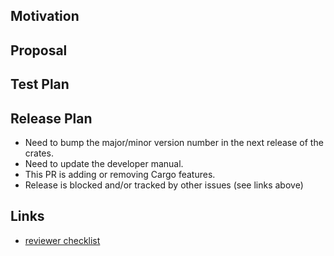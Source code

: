 ## Motivation

<!-- Short text indicating what this PR aims to accomplish. -->

## Proposal

<!-- What are the proposed changes and why are they appropriate? -->

## Test Plan

<!-- How to test that the changes are correct. -->

## Release Plan

<!--
How to safely release the changes.

Please only include the relevant items (if any) and create issues to track future release work.
-->
- Need to bump the major/minor version number in the next release of the crates.
- Need to update the developer manual.
- This PR is adding or removing Cargo features.
- Release is blocked and/or tracked by other issues (see links above)

## Links

<!--
Optional section for related PRs, related issues, and other references.

If needed, please create issues to track future improvements and link them here.
-->
- [reviewer checklist](https://github.com/linera-io/linera-protocol/blob/main/CONTRIBUTING.md#reviewer-checklist)

